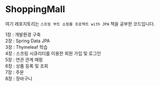 # ShoppingMall

여기 레포지토리는 `스프링 부트 쇼핑몰 프로젝트 with JPA` 책을 공부한 코드입니다. <br />

1장 : 개발환경 구축 <br/>
2장 : Spring Data JPA <br/>
3장 : Thymeleaf 학습 <br/>
4장 : 스프링 시큐리티를 이용한 회원 가입 및 로그인 <br/>
5장 : 연관 관계 매핑 <br/>
6장 : 상품 등록 및 조회 <br/>
7장 : 주문<br/>
8장 : 장바구니

